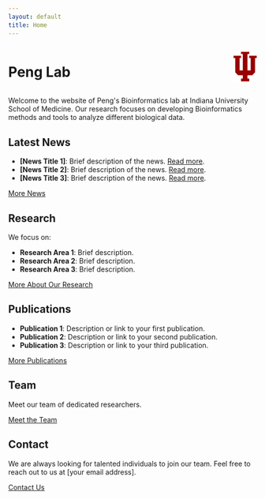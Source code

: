 ```yaml
---
layout: default
title: Home
---
```



<div style="display: flex; justify-content: space-between; align-items: center;">
  <h1>Peng Lab</h1>
  <img src="assets/images/Indiana_Hoosiers_logo.svg" alt="IU Logo" height="60">
</div>

Welcome to the website of Peng's Bioinformatics lab at Indiana University School of Medicine. Our research focuses on developing Bioinformatics methods and tools to analyze different biological data. 

## Latest News

- **[News Title 1]**: Brief description of the news. [Read more](link-to-news).
- **[News Title 2]**: Brief description of the news. [Read more](link-to-news).
- **[News Title 3]**: Brief description of the news. [Read more](link-to-news).

[More News](news.md)

## Research

We focus on:

- **Research Area 1**: Brief description.
- **Research Area 2**: Brief description.
- **Research Area 3**: Brief description.

[More About Our Research](research.md)

## Publications

- **Publication 1**: Description or link to your first publication.
- **Publication 2**: Description or link to your second publication.
- **Publication 3**: Description or link to your third publication.

[More Publications](publications.md)

## Team

Meet our team of dedicated researchers.

[Meet the Team](team.md)

## Contact

We are always looking for talented individuals to join our team. Feel free to reach out to us at [your email address].

[Contact Us](contact.md)

